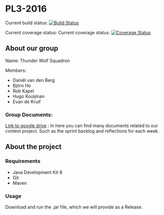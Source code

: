 # PL3-2016 

Current build status: [![Build Status](https://travis-ci.org/ProgrammingLife2016/PL3-2016.svg?branch=master)](https://travis-ci.org/ProgrammingLife2016/PL3-2016)

Current coverage status: Current coverage status: [![Coverage Status](https://coveralls.io/repos/github/ProgrammingLife2016/PL3-2016/badge.svg?branch=master)](https://coveralls.io/github/ProgrammingLife2016/PL3-2016?branch=master)

## About our group

Name: Thunder Wolf Squadron

Members:
*	Daniël van den Berg
*	Björn Ho
*	Rob Kapel
*	Hugo Kooijman
*	Evan de Kruif

### Group Documents:

[Link to google drive](https://drive.google.com/open?id=0Bxc2kRNP35ziMFVoN2lWV0NxQzA) : In here you can find many documents related to our context project. Such as the sprint backlog and reflections for each week.

## About the project

### Requirements
*   Java Development Kit 8
*	Git
*	Maven

### Usage
Download and run the .jar file, which we will provide as a Release.

